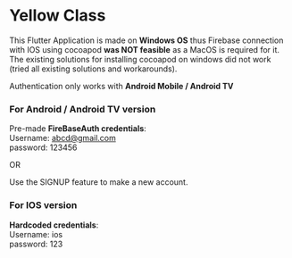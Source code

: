 # Yellow Class

This Flutter Application is made on **Windows OS** thus Firebase connection with IOS using cocoapod **was NOT feasible** as a MacOS is required for it.
The existing solutions for installing cocoapod on windows did not work (tried all existing solutions and workarounds).

Authentication only works with **Android Mobile / Android TV**

### For Android / Android TV version

Pre-made **FireBaseAuth credentials**:</br>
Username: abcd@gmail.com</br>
password: 123456

OR

Use the SIGNUP feature to make a new account.

### For IOS version

**Hardcoded credentials**:</br>
Username: ios</br>
password: 123</br>

